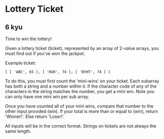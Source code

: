 # Lottery Ticket
## 6 kyu

Time to win the lottery!

Given a lottery ticket (ticket), represented by an array of 2-value arrays, you must find out if you've won the jackpot.

Example ticket:
```
[ [ 'ABC', 65 ], [ 'HGR', 74 ], [ 'BYHT', 74 ] ]
```

To do this, you must first count the 'mini-wins' on your ticket. Each subarray has both a string and a number within it. If the character code of any of the characters in the string matches the number, you get a mini win. Note you can only have one mini win per sub array.

Once you have counted all of your mini wins, compare that number to the other input provided (win). If your total is more than or equal to (win), return 'Winner!'. Else return 'Loser!'.

All inputs will be in the correct format. Strings on tickets are not always the same length.
